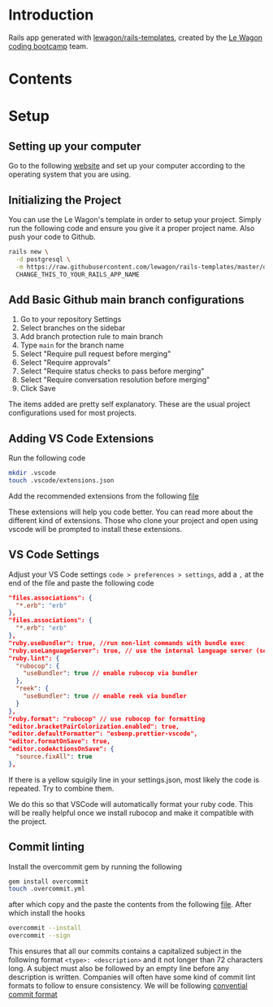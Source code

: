 # Introduction

Rails app generated with [lewagon/rails-templates](https://github.com/lewagon/rails-templates), created by the [Le Wagon coding bootcamp](https://www.lewagon.com) team.

# Contents

# Setup

## Setting up your computer

Go to the following [website](https://github.com/lewagon/setup) and set up your computer according to the operating system that you are using.

## Initializing the Project

You can use the Le Wagon's template in order to setup your project. Simply run the following code and ensure you give it a proper project name. Also push your code to Github.

```bash
rails new \
  -d postgresql \
  -m https://raw.githubusercontent.com/lewagon/rails-templates/master/devise.rb \
  CHANGE_THIS_TO_YOUR_RAILS_APP_NAME
```

## Add Basic Github main branch configurations

1. Go to your repository Settings
2. Select branches on the sidebar
3. Add branch protection rule to main branch
4. Type `main` for the branch name
5. Select "Require pull request before merging"
6. Select "Require approvals"
7. Select "Require status checks to pass before merging"
8. Select "Require conversation resolution before merging"
9. Click Save

The items added are pretty self explanatory. These are the usual project configurations used for most projects.

## Adding VS Code Extensions

Run the following code

```bash
mkdir .vscode
touch .vscode/extensions.json
```

Add the recommended extensions from the following [file](.vscode/extensions.json)

These extensions will help you code better. You can read more about the different kind of extensions. Those who clone your project and open using vscode will be prompted to install these extensions.

## VS Code Settings

Adjust your VS Code settings `code > preferences > settings`, add a `,` at the end of the file and paste the following code

```JSON
"files.associations": {
  "*.erb": "erb"
},
"files.associations": {
  "*.erb": "erb"
},
"ruby.useBundler": true, //run non-lint commands with bundle exec
"ruby.useLanguageServer": true, // use the internal language server (see below)
"ruby.lint": {
  "rubocop": {
    "useBundler": true // enable rubocop via bundler
  },
  "reek": {
    "useBundler": true // enable reek via bundler
  }
},
"ruby.format": "rubocop" // use rubocop for formatting
"editor.bracketPairColorization.enabled": true,
"editor.defaultFormatter": "esbenp.prettier-vscode",
"editor.formatOnSave": true,
"editor.codeActionsOnSave": {
  "source.fixAll": true
},
```

If there is a yellow squigily line in your settings.json, most likely the code is repeated. Try to combine them.

We do this so that VSCode will automatically format your ruby code. This will be really helpful once we install rubocop and make it compatible with the project.

## Commit linting

Install the overcommit gem by running the following

```bash
gem install overcommit
touch .overcommit.yml
```

after which copy and the paste the contents from the following [file](.overcommit.yml). After which install the hooks

```bash
overcommit --install
overcommit --sign
```

This ensures that all our commits contains a capitalized subject in the following format `<type>: <description>` and it not longer than 72 characters long. A subject must also be followed by an empty line before any description is written. Companies will often have some kind of commit lint formats to follow to ensure consistency. We will be following [convential commit format](https://www.conventionalcommits.org/en/v1.0.0/)

